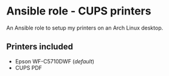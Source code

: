 # Ansible role - CUPS printers

An Ansible role to setup my printers on an Arch Linux desktop.

## Printers included

* Epson WF-C5710DWF (_default_)
* CUPS PDF
